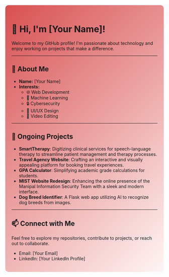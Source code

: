 <div style="background: linear-gradient(135deg, #D85051, #FFF5F5); padding: 20px; border-radius: 10px;">

# 👋 Hi, I'm [Your Name]!

Welcome to my GitHub profile! I'm passionate about technology and enjoy working on projects that make a difference.  

---

## 🌟 About Me  
- **Name:** [Your Name]  
- **Interests:**  
  - 🌐 Web Development  
  - 🧠 Machine Learning  
  - 🔒 Cybersecurity  
  - 🎨 UI/UX Design  
  - 🎥 Video Editing  

---

## 🚀 Ongoing Projects  
- **SmartTherapy**: Digitizing clinical services for speech-language therapy to streamline patient management and therapy processes.  
- **Travel Agency Website**: Crafting an interactive and visually appealing platform for booking travel experiences.  
- **GPA Calculator**: Simplifying academic grade calculations for students.  
- **MIST Website Redesign**: Enhancing the online presence of the Manipal Information Security Team with a sleek and modern interface.  
- **Dog Breed Identifier**: A Flask web app utilizing AI to recognize dog breeds from images.

---

## 📫 Connect with Me  
Feel free to explore my repositories, contribute to projects, or reach out to collaborate.  
- Email: [Your Email]  
- LinkedIn: [Your LinkedIn Profile]  

</div>
